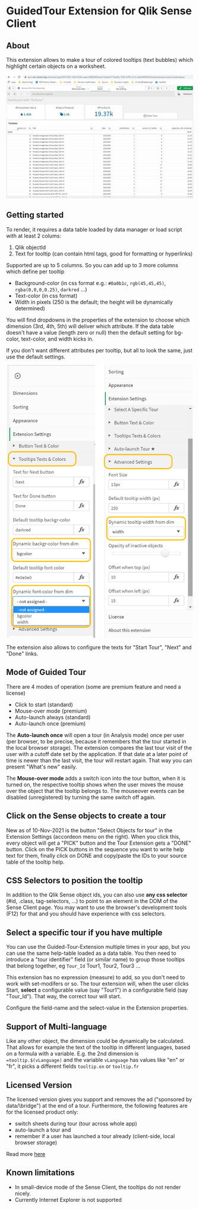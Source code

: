 # GuidedTour Extension for Qlik Sense Client

## About
This extension allows to make a tour of colored tooltips (text bubbles) which highlight certain objects on a worksheet. 

 ![screenshot](https://github.com/ChristofSchwarz/pics/raw/master/GuidedTour.gif "Animation")


## Getting started
To render, it requires a data table loaded by data manager or load script with at least 2 colums: 

1. Qlik objectId
2. Text for tooltip (can contain html tags, good for formatting or hyperlinks)

Supported are up to 5 columns. So you can add up to 3 more columns which define per tooltip  

 * Background-color (in css format e.g.: `#0a0b1c`, `rgb(45,45,45)`, `rgba(0,0,0,0.25)`, `darkred` ...)
 * Text-color (in css format)
 * Width in pixels (250 is the default; the height will be dynamically determined)
 
You will find dropdowns in the properties of the extension to choose which dimension (3rd, 4th, 5th) will deliver which attribute. 
If the data table doesn't have a value (length zero or null) then the default setting for bg-color, text-color, and width kicks in.

If you don't want different attributes per tooltip, but all to look the same, just use the default settings.
<p align="center">
 <img src="./pics/dynsettings.png" width="500"> 
</p>

The extension also allows to configure the texts for "Start Tour", "Next" and "Done" links.

## Mode of Guided Tour

There are 4 modes of operation (some are premium feature and need a license)
 * Click to start (standard)
 * Mouse-over mode (premium) 
 * Auto-launch always (standard)
 * Auto-launch once (premium)

The **Auto-launch once** will open a tour (in Analysis mode) once per user (per browser, to be precise, because it remembers that the tour started in the local
browser storage). The extension compares the last tour visit of the user with a cutoff date set by the application. If that date at a later point of time
is newer than the last visit, the tour will restart again. That way you can present "What's new" easily.

The **Mouse-over mode** adds a switch icon into the tour button, when it is turned on, the respective tooltip shows when the user moves the mouse over the object
that the tooltip belongs to. The mouseover events can be disabled (unregistered) by turning the same switch off again. 

## Click on the Sense objects to create a tour

New as of 10-Nov-2021 is the button "Select Objects for tour" in the Extension Settings (accordeon menu on the right). When you click this, every object
will get a "PICK" button and the Tour Extension gets a "DONE" button. Click on the PICK buttons in the sequence you want to write help text for them, finally
click on DONE and copy/paste the IDs to your source table of the tooltip help.

## CSS Selectors to position the tooltip

In addition to the Qlik Sense object ids, you can also use **any css selector** (#id, .class, tag-selectors, ...) to point to an element in the DOM of the Sense 
Client page. You may want to use the browser's development tools (F12) for that and you should have experience with css selectors.

## Select a specific tour if you have multiple

You can use the Guided-Tour-Extension multiple times in your app, but you can use the same help-table loaded as a data table. You then need to introduce a "tour 
identifier" field (or similar name) to group those tooltips that belong together, eg `Tour_Id` Tour1, Tour2, Tour3 ...

This extension has no expression (measure) to add, so you don't need to work with set-modifers or so. The tour extension will, when the user clicks Start, 
**select** a configurable value (say "Tour1") in a configurable field (say "Tour_Id"). That way, the correct tour will start. 

Configure the field-name and the select-value in the Extension properties.

## Support of Multi-language

Like any other object, the dimension could be dynamically be calculated. That allows for example the text of the tooltip in different languages, based on a formula with a 
variable. E.g. the 2nd dimension is `=tooltip.$(vLanguage)` and the variable `vLanguage` has values like "en" or "fr", it picks a different fields `tooltip.en` or `tooltip.fr`

## Licensed Version

The licensed version gives you support and removes the ad ("sponsored by data/\bridge") at the end of a tour. Furthermore, the following features are
for the licensed product only:

 * switch sheets during tour (tour across whole app)
 * auto-launch a tour and
 * remember if a user has launched a tour already (client-side, local browser storage)

Read more [here](licensing.md)

## Known limitations

 * In small-device mode of the Sense Client, the tooltips do not render nicely.
 * Currently Internet Explorer is not supported
